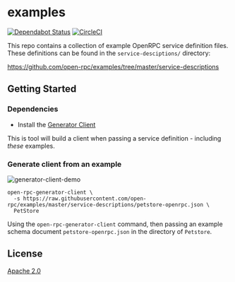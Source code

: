 # examples

[![Dependabot Status](https://api.dependabot.com/badges/status?host=github&repo=open-rpc/examples)](https://dependabot.com)
[![CircleCI](https://circleci.com/gh/open-rpc/examples.svg?style=svg)](https://circleci.com/gh/open-rpc/examples)

This repo contains a collection of example OpenRPC service definition files. These definitions can be found in the `service-desciptions/` directory:

https://github.com/open-rpc/examples/tree/master/service-descriptions

## Getting Started

### Dependencies
- Install the [Generator Client](https://github.com/open-rpc/generator-client)

This is tool will build a client when passing a service definition - including _these_ examples.

### Generate client from an example

![generator-client-demo](https://github.com/stevanlohja/design/blob/master/videos-gifs/generator-client/001-generate-client-demo/001-generate-client-demo.gif?raw=true)

```
open-rpc-generator-client \
  -s https://raw.githubusercontent.com/open-rpc/examples/master/service-descriptions/petstore-openrpc.json \
  PetStore
```

Using the `open-rpc-generator-client` command, then passing an example schema document `petstore-openrpc.json` in the directory of `Petstore`.

## License

[Apache 2.0](https://github.com/open-rpc/examples/blob/master/LICENSE)




